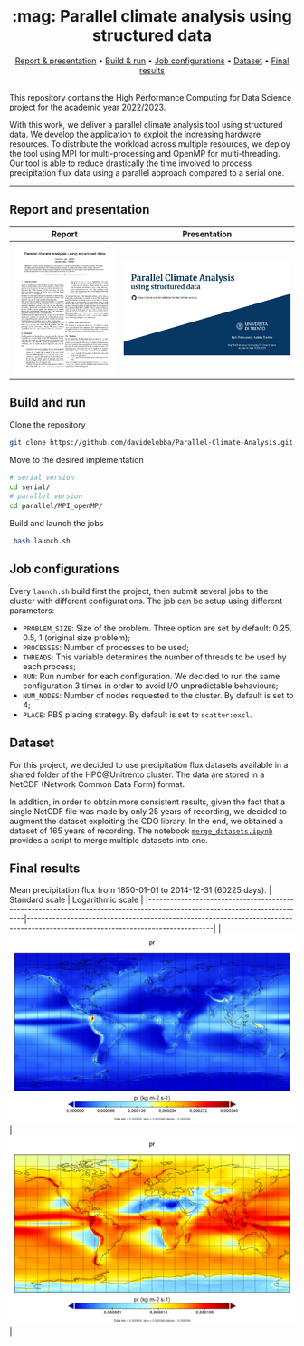 <br />
<div align="center">
  <h1 align="center">:mag: Parallel climate analysis using structured data</h1>
  <p align="center"> 
  </p>
</div>

<div align="center">
    <a href=#report-and-presentation>Report & presentation</a>
    •
    <a href=#build-and-run>Build & run</a>
    •
    <a href=#job-configurations>Job configurations</a>
    •
    <a href=#dataset>Dataset</a>
    •
    <a href=#final-results >Final results</a>
</div>
<br>

This repository contains the High Performance Computing for Data Science project for the academic year 2022/2023.

With this work, we deliver a parallel climate analysis tool using structured data. We develop the application to exploit the increasing hardware resources. To distribute the workload across multiple resources, we deploy the tool using MPI for multi-processing and OpenMP for multi-threading. Our tool is able to reduce drastically the time involved to process precipitation flux data using a parallel approach compared to a serial one.

---
## Report and presentation
| <b>Report</b> | <b>Presentation</b> |
|--------------------------------------------------------------------------------------------------------------------------|---------------------------------------------------------------------------------------------------------------------------------|
| [![](assets/report_thumbnail.png)](report.pdf)              | [![](assets/presentation_thumbnail.png)](presentation.pdf)         |

## Build and run
Clone the repository

   ```sh
   git clone https://github.com/davidelobba/Parallel-Climate-Analysis.git
   ```
Move to the desired implementation

   ```sh
   # serial version
   cd serial/
   # parallel version
   cd parallel/MPI_openMP/
   ```
Build and launch the jobs
  ```sh
   bash launch.sh
   ```

## Job configurations
Every ```launch.sh``` build first the project, then submit several jobs to the cluster with different configurations. The job can be setup using different parameters:

- ```PROBLEM_SIZE```: Size of the problem. Three option are set by default: 0.25, 0.5, 1 (original size problem);
- ```PROCESSES```: Number of processes to be used;
- ```THREADS```: This variable determines the number of threads to be used by each process;
- ```RUN```: Run number for each configuration. We decided to run the same configuration 3 times in order to avoid I/O unpredictable behaviours;
- ```NUM_NODES```: Number of nodes requested to the cluster. By default is set to 4;
- ```PLACE```: PBS placing strategy. By default is set to ```scatter:excl```.

## Dataset
For this project, we decided to use precipitation flux datasets available in a shared folder of the HPC@Unitrento cluster. The data are stored in a NetCDF (Network Common Data Form) format.

In addition, in order to obtain more consistent results, given the fact that a single NetCDF file was made by only 25 years of recording, we decided to augment the dataset exploiting the CDO library. In the end, we obtained a dataset of 165 years of recording.
The notebook [```merge_datasets.ipynb```](utils/merge_datasets.ipynb) provides a script to merge multiple datasets into one.

## Final results
Mean precipitation flux from 1850-01-01 to 2014-12-31 (60225 days).
| Standard scale | Logarithmic scale |
|--------------------------------------------------------------------------------------------------------------------------|---------------------------------------------------------------------------------------------------------------------------------|
| [![](assets/precipitation_flux.png)](assets/precipitation_flux.png)              | [![](assets/precipitation_flux_logarithmic_scale.png)](assets/precipitation_flux_logarithmic_scale.png)         |
